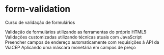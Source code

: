 # form-validation
Curso de validação de formulários


Validação de formulários utilizando as ferramentas do próprio HTML5
Validações customizadas utilizando técnicas atuais com JavaScript
Preencher campos de endereço automaticamente com requisições à API da ViaCEP
Aplicando uma máscara monetária em campos de preço
